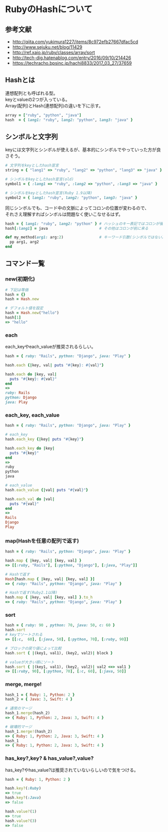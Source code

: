 # RubyのHashについて
## 参考文献
- http://qiita.com/yukimura1227/items/8c972efb27667dfac5cd
- http://www.sejuku.net/blog/11429
- http://ref.xaio.jp/ruby/classes/array/sort
- http://tech-dig.hatenablog.com/entry/2016/09/10/214426
- https://techracho.bpsinc.jp/hachi8833/2017_03_27/37659

## Hashとは
連想配列とも呼ばれる型。  
keyとvalueの2つが入っている。  
Array(配列)とHash(連想配列)の違いを下に示す。  

```Ruby
array = ["ruby", "python", "java"]
hash  = { lang1: "ruby", lang2: "python", lang3: "java" }
```

## シンボルと文字列
keyには文字列とシンボルが使えるが、基本的にシンボルでやっていった方が良さそう。  
```Ruby
# 文字列をkeyとしたhash宣言
string = { "lang1" => "ruby", "lang2" => "python", "lang3" => "java" }

# シンボルをkeyとしたhash宣言(old)
symbol1 = { :lang1 => "ruby", :lang2 => "python", :lang3 => "java" }

# シンボルをkeyとしたhash宣言(Ruby 1.9以降)
symbol2 = { lang1: "ruby", lang2: "python", lang3: "java" }
```

同じシンボルでも、コード中の文脈によってコロンの位置が変わるので、  
それさえ理解すればシンボルは問題なく使いこなせるはず。  
```Ruby
hash = { lang1: "ruby", lang2: "python" } # ハッシュのキー表記ではコロンが後ろに来る
hash[:lang1] = java                       # その他はコロンが前に来る

def my_method(arg1: arg:2)                # キーワード引数(シンボルではない)
  pp arg1, arg2
end
```

## コマンド一覧
### new(初期化)
```Ruby
# 下記は等価
hash = {}
hash = Hash.new

# デフォルト値を設定
hash = Hash.new("hello")
hash[1]
=> "hello"
```

### each
each_keyやeach_valueが推奨されるらしい。  

```Ruby
hash = { ruby: "Rails", python: "Django", java: "Play" }

hash.each {|key, val| puts "#{key}: #{val}"}

hash.each do |key, val|
  puts "#{key}: #{val}"
end
=>
ruby: Rails
python: Django
java: Play
```

### each_key, each_value
```Ruby
hash = { ruby: "Rails", python: "Django", java: "Play" }

# each_key
hash.each_key {|key| puts "#{key}"}

hash.each_key do |key|
  puts "#{key}"
end
=>
ruby
python
java

# each_value
hash.each_value {|val| puts "#{val}"}

hash.each_val do |val|
  puts "#{val}"
end
=>
Rails
Django
Play
```

### map(Hashを任意の配列で返す)
```Ruby
hash = { ruby: "Rails", python: "Django", java: "Play" }

hash.map { |key, val| [key, val] }
=> [[:ruby, "Rails"], [:python, "Django"], [:java, "Play"]]

# Hashで返す
Hash[hash.map { |key, val| [key, val] }]
=> { ruby: "Rails", python: "Django", java: "Play" }

# Hashで返す(Ruby2.1以降)
hash.map { |key, val| [key, val] }.to_h
=> { ruby: "Rails", python: "Django", java: "Play" }
```

### sort
```Ruby
hash = { ruby: 90 , python: 70, java: 50, c: 60 }
hash.sort
# keyでソートされる
=> [[:c,  60], [:java, 50], [:python, 70], [:ruby, 90]]

# ブロックの戻り値によって比較
hash.sort { |(key1, val1), (key2, val2)| block }

# valueが大きい順にソート
hash.sort { |(key1, val1), (key2, val2)| val2 <=> val1 }
=> [[:ruby, 90], [:python, 70], [:c, 60], [:java, 50]]
```

### merge, merge!
```Ruby
hash_1 = { Ruby: 1, Python: 2 }
hash_2 = { Java: 3, Swift: 4 }

# 通常のマージ
hash_1.merge(hash_2)
=> { Ruby: 1, Python: 2, Java: 3, Swift: 4 }

# 破壊的マージ
hash_1.merge!(hash_2)
=> { Ruby: 1, Python: 2, Java: 3, Swift: 4 }
hash_1
=> { Ruby: 1, Python: 2, Java: 3, Swift: 4 }
```

### has_key?,key? & has_value?,value?
has_key?やhas_value?は推奨されていないらしいので気をつける。  

```Ruby
hash = { Ruby: 1, Python: 2 }

hash.key?(:Ruby)
=> true
hash.key?(:Java)
=> false

hash.value?(1)
=> true
hash.value?(3)
=> false
```
